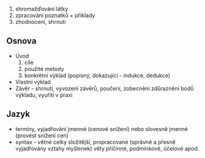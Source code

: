 1. shromažďování látky
2. zpracování poznatků + příklady
3. zhodnocení, shrnutí

## Osnova
- Úvod
	1. cíle
	2. použité metody
	3. konkrétní výklad (popisný, dokazující - indukce, dedukce)
- Vlastní výklad
- Závěr - shrnutí, vyvození závěrů, poučení, zobecnění zdůraznění bodů výkladu, vyuřití v praxi

## Jazyk
- termíny, vyjadřování jmenné (cenové snížení) nebo slovesně jmenné (provést snížení cen)
- syntax - větné celky složitější, propracované (správně a přesně vyjadřovány vztahy myšlenek) věty příčinné, podmínkové, účelové apod.
